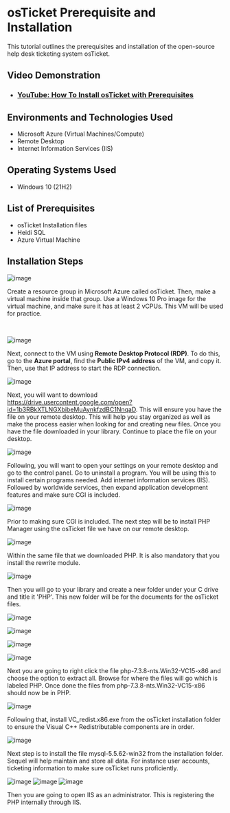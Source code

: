 # osTicket Prerequisite and Installation
This tutorial outlines the prerequisites and installation of the open-source help desk ticketing system osTicket.<br />


<h2>Video Demonstration</h2>

- ### [YouTube: How To Install osTicket with Prerequisites](https://www.youtube.com)

<h2>Environments and Technologies Used</h2>

- Microsoft Azure (Virtual Machines/Compute)
- Remote Desktop
- Internet Information Services (IIS)

<h2>Operating Systems Used </h2>

- Windows 10</b> (21H2)

<h2>List of Prerequisites</h2>

- osTicket Installation files 
- Heidi SQL
- Azure Virtual Machine

<h2>Installation Steps</h2>

![image](https://github.com/user-attachments/assets/f148c728-8f42-4470-b2e5-cf92e358f4b8)
<p>
Create a resource group in Microsoft Azure called osTicket. Then, make a virtual machine inside that group. Use a Windows 10 Pro image for the virtual machine, and make sure it has at least 2 vCPUs. This VM will be used for practice.
</p>
<br />

![image](https://github.com/user-attachments/assets/6a368591-f067-4720-b8ee-42772970dc16)

Next, connect to the VM using **Remote Desktop Protocol (RDP)**. To do this, go to the **Azure portal**, find the **Public IPv4 address** of the VM, and copy it. Then, use that IP address to start the RDP connection.

![image](https://github.com/user-attachments/assets/f3cbb380-d11b-437f-8f49-5a920c3114df)

Next, you will want to download https://drive.usercontent.google.com/open?id=1b3RBkXTLNGXbibeMuAynkfzdBC1NnqaD. This will ensure you have the file on your remote desktop. This will help you stay organized as well as make the process easier when looking for and creating new files. Once you have the file downloaded in your library. Continue to place the file on your desktop.

![image](https://github.com/user-attachments/assets/eef23dcd-ec7d-48bd-bd90-707b48184e72)

Following, you will want to open your settings on your remote desktop and go to the control panel. Go to uninstall a program. You will be using this to install certain programs needed. Add internet information services (IIS). Followed by worldwide services, then expand application development features and make sure CGI is included. 

![image](https://github.com/user-attachments/assets/21c5c7f5-dce0-46c0-81ec-8ec4d9740063)

Prior to making sure CGI is included. The next step will be to install PHP Manager using the osTicket file we have on our remote desktop. 

![image](https://github.com/user-attachments/assets/ee8d2866-239d-4f55-8528-9322e4b2e1d5)

Within the same file that we downloaded PHP. It is also mandatory that you install the rewrite module. 

![image](https://github.com/user-attachments/assets/060b94c9-0f5b-4db9-9ae8-214044bf5c43)

Then you will go to your library and create a new folder under your C drive and title it 'PHP'. This new folder will be for the documents for the osTicket files.

![image](https://github.com/user-attachments/assets/abdaeeb8-a786-44cc-a750-2d42dbd51e79)

![image](https://github.com/user-attachments/assets/c4b23947-deee-4f17-94e2-a62b1be42f66)

![image](https://github.com/user-attachments/assets/ea9dae0e-b40d-4dbc-86bf-3da1d3a03e8d)

![image](https://github.com/user-attachments/assets/0534cb7f-7bbb-4305-b89b-927e8cf92914)

Next you are going to right click the file php-7.3.8-nts.Win32-VC15-x86 and choose the option to extract all. Browse for where the files will go which is labeled PHP. Once done the files from php-7.3.8-nts.Win32-VC15-x86 should now be in PHP.

![image](https://github.com/user-attachments/assets/c97c7c8a-0e2f-47b6-bdb5-dd7e272862c4)

Following that, install VC_redist.x86.exe from the osTicket installation folder to ensure the  Visual C++ Redistributable components are in order.

![image](https://github.com/user-attachments/assets/9aa412e8-3274-488f-9a54-d945675ef58e)

Next step is to install the file mysql-5.5.62-win32 from the installation folder. Sequel will help maintain and store all data. For instance user accounts, ticketing information to make sure osTicket runs proficiently. 

![image](https://github.com/user-attachments/assets/56b838d3-3573-44a0-802a-b8260e0b1d70)
![image](https://github.com/user-attachments/assets/67b1065d-16a3-4ee7-af2f-4e4766b3f9cd)
![image](https://github.com/user-attachments/assets/cf017b29-a78d-4ac8-8ab1-99f1c50a2196)


Then you are going to open IIS as an administrator. This is registering the PHP internally through IIS. 


